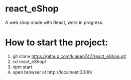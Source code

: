 # react_eShop
A web shop made with React, work in progress.

# How to start the project:


 1. git clone https://github.com/klapen747/react_eShop.git
 2. cd react_eShop/
 3. npm start
 4. open browser at http://localhost:3000/
